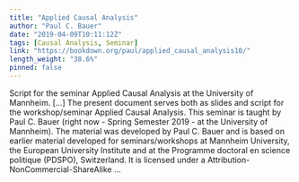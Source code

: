 ```yaml
---
title: "Applied Causal Analysis"
author: "Paul C. Bauer"
date: "2019-04-09T10:11:12Z"
tags: [Causal Analysis, Seminar]
link: "https://bookdown.org/paul/applied_causal_analysis10/"
length_weight: "38.6%"
pinned: false
---
```


Script for the seminar Applied Causal Analysis at the University of Mannheim. [...] The present document serves both as slides and script for the workshop/seminar Applied Causal Analysis. This seminar is taught by Paul C. Bauer (right now - Spring Semester 2019 - at the University of Mannheim). The material was developed by Paul C. Bauer and is based on earlier material developed for seminars/workshops at Mannheim University, the European University Institute and at the Programme doctoral en science politique (PDSPO), Switzerland. It is licensed under a Attribution-NonCommercial-ShareAlike ...
